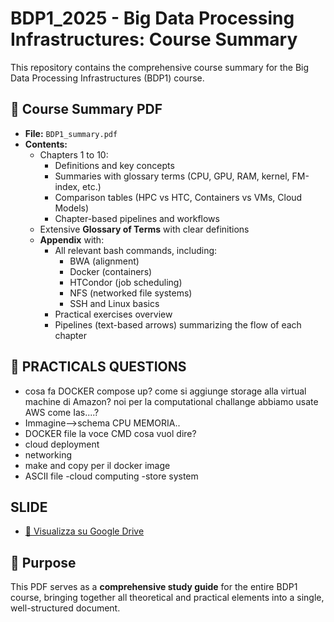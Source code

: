 # BDP1_2025 - Big Data Processing Infrastructures: Course Summary

This repository contains the comprehensive course summary for the Big Data Processing Infrastructures (BDP1) course.

## 📄 Course Summary PDF

- **File:** `BDP1_summary.pdf`
- **Contents:**
  - Chapters 1 to 10:
    - Definitions and key concepts
    - Summaries with glossary terms (CPU, GPU, RAM, kernel, FM-index, etc.)
    - Comparison tables (HPC vs HTC, Containers vs VMs, Cloud Models)
    - Chapter-based pipelines and workflows
  - Extensive **Glossary of Terms** with clear definitions
  - **Appendix** with:
    - All relevant bash commands, including:
      - BWA (alignment)
      - Docker (containers)
      - HTCondor (job scheduling)
      - NFS (networked file systems)
      - SSH and Linux basics
    - Practical exercises overview
    - Pipelines (text-based arrows) summarizing the flow of each chapter

## 📌 PRACTICALS QUESTIONS
- cosa fa DOCKER compose up? come si aggiunge storage alla virtual machine di Amazon? noi per la computational challange abbiamo usate AWS come Ias....?
- Immagine-->schema CPU MEMORIA..
- DOCKER file la voce CMD cosa vuol dire?
- cloud deployment
- networking
- make and copy per il docker image
- ASCII file
-cloud computing
-store system



## SLIDE

- [🔎 Visualizza su Google Drive](https://drive.google.com/file/d/1wzA1xtHW14hh-PvJJcho1k4J8ZIhmPxt/view?usp=sharing)  


## 🚀 Purpose

This PDF serves as a **comprehensive study guide** for the entire BDP1 course, bringing together all theoretical and practical elements into a single, well-structured document.


